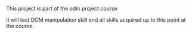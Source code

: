 This project is part of the odin project course

it will test DOM manipulation skill and  all skills acquired up to this point at the course.